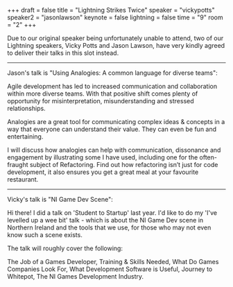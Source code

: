 +++
draft = false
title = "Lightning Strikes Twice"
speaker = "vickypotts"
speaker2 = "jasonlawson"
keynote = false
lightning = false
time = "9"
room = "2"
+++

Due to our original speaker being unfortunately unable to attend, two of our Lightning speakers, Vicky Potts and Jason Lawson, have very kindly agreed to deliver their talks in this slot instead.

---

Jason's talk is "Using Analogies: A common language for diverse teams":

Agile development has led to increased communication and collaboration within more diverse teams.  With that positive shift comes plenty of opportunity for misinterpretation, misunderstanding and stressed relationships.

Analogies are a great tool for communicating complex ideas & concepts in a way that everyone can understand their value.  They can even be fun and entertaining.

I will discuss how analogies can help with communication, dissonance and engagement by illustrating some I have used, including one for the often-fraught subject of Refactoring.   Find out how refactoring isn’t just for code development, it also ensures you get a great meal at your favourite restaurant.

---

Vicky's talk is "NI Game Dev Scene":

Hi there! I did a talk on 'Student to Startup' last year. I'd like to do my 'I've levelled up a wee bit' talk - which is about the NI Game Dev scene in Northern Ireland and the tools that we use, for those who may not even know such a scene exists. 

The talk will roughly cover the following:

The Job of a Games Developer, Training & Skills Needed, What Do Games Companies Look For, What Development Software is Useful, Journey to Whitepot, The NI Games Development Industry.